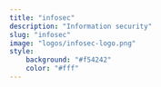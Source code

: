 ```yaml
---
title: "infosec"
description: "Information security"
slug: "infosec"
image: "logos/infosec-logo.png"
style:
    background: "#f54242"
    color: "#fff"
---
```

